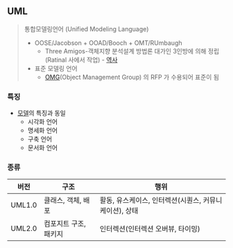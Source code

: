 ## UML

> 통합모델링언어 (Unified Modeling Language)  
> - OOSE/Jacobson + OOAD/Booch + OMT/RUmbaugh
>   - Three Amigos-객체지향 분석설계 방법론 대가인 3인방에 의해 정립 (Ratinal 사에서 작업) - [역사](https://ko.wikipedia.org/wiki/%ED%86%B5%ED%95%A9_%EB%AA%A8%EB%8D%B8%EB%A7%81_%EC%96%B8%EC%96%B4#%EC%97%AD%EC%82%AC)  
> - 표준 모델링 언어
>   - [OMG](https://www.omg.org/index.htm)(Object Management Group) 의 RFP 가 수용되어 표준이 됨  
> 
> 

### 특징

- [모델](https://github.com/on-Sync/Memo/blob/main/UML/1.%20%EB%AA%A8%EB%8D%B8%EB%A7%81%EC%96%B8%EC%96%B4%EC%9D%98%20%ED%95%84%EC%9A%94%EC%84%B1.md#2-%EB%AA%A8%EB%8D%B8)의 특징과 동일
  - 시각화 언어
  - 명세화 언어
  - 구축 언어
  - 문서화 언어

### 종류

|버전|구조|행위|
|-|-|-|
|UML1.0|클래스, 객체, 배포|활동, 유스케이스, 인터렉션(시퀀스, 커뮤니케이션), 상태|
|UML2.0|컴포지트 구조, 패키지|인터렉션(인터렉션 오버뷰, 타이밍)|

